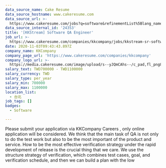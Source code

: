 ```yaml
---
data_source_name: Cake Resume
data_source_hostname: www.cakeresume.com
data_source_url: >-
  https://www.cakeresume.com/jobs?q=software&refinementList%5Blang_name%5D%5B0%5D=English&refinementList%5Bsalary_type%5D=per_year&range%5Bsalary_range%5D%5Bmin%5D=1000000&page=2
data_source_internal_id: '24353'
title: '[KKStream] Software QA Engineer'
job_url: >-
  https://www.cakeresume.com/companies/kkcompany/jobs/kkstream-sr-software-qa-engineer-video-streaming
date: 2020-11-03T09:43:43.897Z
company_name: KKCompany
company_page_url: 'https://www.cakeresume.com/companies/kkcompany'
company_logo_url: >-
  https://media.cakeresume.com/image/upload/s--yJQmCAhs--/c_pad,fl_png8,h_200,w_200/v1637561973/kxxyllrqxnxut3jg0vup.png
salary_text: TWD700000 - TWD1100000
salary_currency: TWD
salary_type: per_year
salary_min: 700000
salary_max: 1100000
location_list:
  - 台北
job_tags: []
badges:
  - Software

---
```


Please submit your application via KKCompany Careers , only online application will be considered. We think that the main task of QA is not only to do the test work but also to be the most important of the product and service. How to be the most effective verification strategy under the rapid development of release is the crucial thing that we care. We use the structure strategy of verification, which combines test cases, goal, and verification schedule, and then we can build a plan with the low